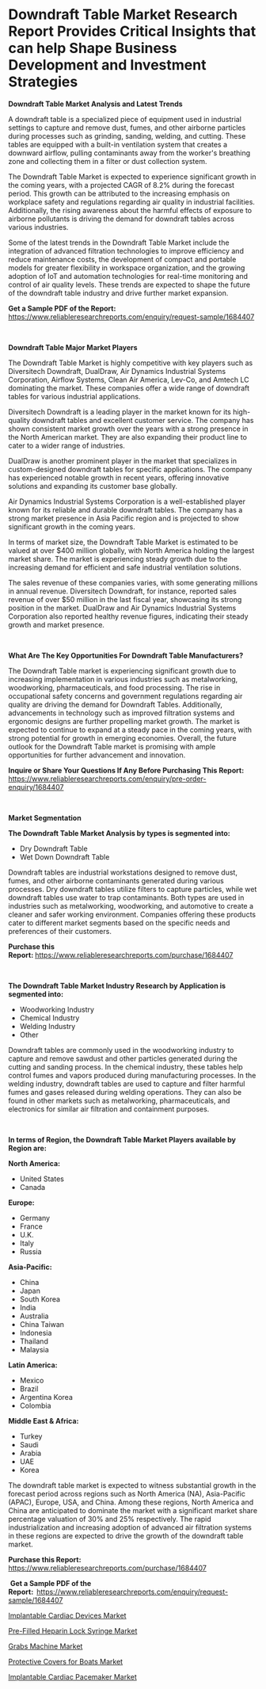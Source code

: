 <p><h1>Downdraft Table Market Research Report Provides Critical Insights that can help Shape Business Development and Investment Strategies</h1></p><p><strong>Downdraft Table Market Analysis and Latest Trends</strong></p>
<p><p>A downdraft table is a specialized piece of equipment used in industrial settings to capture and remove dust, fumes, and other airborne particles during processes such as grinding, sanding, welding, and cutting. These tables are equipped with a built-in ventilation system that creates a downward airflow, pulling contaminants away from the worker's breathing zone and collecting them in a filter or dust collection system.</p><p>The Downdraft Table Market is expected to experience significant growth in the coming years, with a projected CAGR of 8.2% during the forecast period. This growth can be attributed to the increasing emphasis on workplace safety and regulations regarding air quality in industrial facilities. Additionally, the rising awareness about the harmful effects of exposure to airborne pollutants is driving the demand for downdraft tables across various industries.</p><p>Some of the latest trends in the Downdraft Table Market include the integration of advanced filtration technologies to improve efficiency and reduce maintenance costs, the development of compact and portable models for greater flexibility in workspace organization, and the growing adoption of IoT and automation technologies for real-time monitoring and control of air quality levels. These trends are expected to shape the future of the downdraft table industry and drive further market expansion.</p></p>
<p><strong>Get a Sample PDF of the Report:&nbsp;</strong> <a href="https://www.reliableresearchreports.com/enquiry/request-sample/1684407">https://www.reliableresearchreports.com/enquiry/request-sample/1684407</a></p>
<p>&nbsp;</p>
<p><strong>Downdraft Table Major Market Players</strong></p>
<p><p>The Downdraft Table Market is highly competitive with key players such as Diversitech Downdraft, DualDraw, Air Dynamics Industrial Systems Corporation, Airflow Systems, Clean Air America, Lev-Co, and Amtech LC dominating the market. These companies offer a wide range of downdraft tables for various industrial applications.</p><p>Diversitech Downdraft is a leading player in the market known for its high-quality downdraft tables and excellent customer service. The company has shown consistent market growth over the years with a strong presence in the North American market. They are also expanding their product line to cater to a wider range of industries.</p><p>DualDraw is another prominent player in the market that specializes in custom-designed downdraft tables for specific applications. The company has experienced notable growth in recent years, offering innovative solutions and expanding its customer base globally.</p><p>Air Dynamics Industrial Systems Corporation is a well-established player known for its reliable and durable downdraft tables. The company has a strong market presence in Asia Pacific region and is projected to show significant growth in the coming years.</p><p>In terms of market size, the Downdraft Table Market is estimated to be valued at over $400 million globally, with North America holding the largest market share. The market is experiencing steady growth due to the increasing demand for efficient and safe industrial ventilation solutions.</p><p>The sales revenue of these companies varies, with some generating millions in annual revenue. Diversitech Downdraft, for instance, reported sales revenue of over $50 million in the last fiscal year, showcasing its strong position in the market. DualDraw and Air Dynamics Industrial Systems Corporation also reported healthy revenue figures, indicating their steady growth and market presence.</p></p>
<p>&nbsp;</p>
<p><strong>What Are The Key Opportunities For Downdraft Table Manufacturers?</strong></p>
<p><p>The Downdraft Table market is experiencing significant growth due to increasing implementation in various industries such as metalworking, woodworking, pharmaceuticals, and food processing. The rise in occupational safety concerns and government regulations regarding air quality are driving the demand for Downdraft Tables. Additionally, advancements in technology such as improved filtration systems and ergonomic designs are further propelling market growth. The market is expected to continue to expand at a steady pace in the coming years, with strong potential for growth in emerging economies. Overall, the future outlook for the Downdraft Table market is promising with ample opportunities for further advancement and innovation.</p></p>
<p><strong>Inquire or Share Your Questions If Any Before Purchasing This Report:</strong> <a href="https://www.reliableresearchreports.com/enquiry/pre-order-enquiry/1684407">https://www.reliableresearchreports.com/enquiry/pre-order-enquiry/1684407</a></p>
<p>&nbsp;</p>
<p><strong>Market Segmentation</strong></p>
<p><strong>The Downdraft Table Market Analysis by types is segmented into:</strong></p>
<p><ul><li>Dry Downdraft Table</li><li>Wet Down Downdraft Table</li></ul></p>
<p><p>Downdraft tables are industrial workstations designed to remove dust, fumes, and other airborne contaminants generated during various processes. Dry downdraft tables utilize filters to capture particles, while wet downdraft tables use water to trap contaminants. Both types are used in industries such as metalworking, woodworking, and automotive to create a cleaner and safer working environment. Companies offering these products cater to different market segments based on the specific needs and preferences of their customers.</p></p>
<p><strong>Purchase this Report:&nbsp;</strong><a href="https://www.reliableresearchreports.com/purchase/1684407">https://www.reliableresearchreports.com/purchase/1684407</a></p>
<p>&nbsp;</p>
<p><strong>The Downdraft Table Market Industry Research by Application is segmented into:</strong></p>
<p><ul><li>Woodworking Industry</li><li>Chemical Industry</li><li>Welding Industry</li><li>Other</li></ul></p>
<p><p>Downdraft tables are commonly used in the woodworking industry to capture and remove sawdust and other particles generated during the cutting and sanding process. In the chemical industry, these tables help control fumes and vapors produced during manufacturing processes. In the welding industry, downdraft tables are used to capture and filter harmful fumes and gases released during welding operations. They can also be found in other markets such as metalworking, pharmaceuticals, and electronics for similar air filtration and containment purposes.</p></p>
<p>&nbsp;</p>
<p><strong>In terms of Region, the Downdraft Table Market Players available by Region are:</strong></p>
<p>
    <p> <strong> North America: </strong>
        <ul>
            <li>United States</li>
            <li>Canada</li>
        </ul>
        </p> 
    <p> <strong> Europe: </strong>
        <ul>
            <li>Germany</li>
            <li>France</li>
            <li>U.K.</li>
            <li>Italy</li>
            <li>Russia</li>
        </ul>
        </p> 
    <p> <strong> Asia-Pacific: </strong>
        <ul>
            <li>China</li>
            <li>Japan</li>
            <li>South Korea</li>
            <li>India</li>
            <li>Australia</li>
            <li>China Taiwan</li>
            <li>Indonesia</li>
            <li>Thailand</li>
            <li>Malaysia</li>
        </ul>
        </p> 
    <p> <strong> Latin America: </strong>
        <ul>
            <li>Mexico</li>
            <li>Brazil</li>
            <li>Argentina Korea</li>
            <li>Colombia</li>
        </ul>
        </p> 
    <p> <strong> Middle East & Africa: </strong>
        <ul>
            <li>Turkey</li>
            <li>Saudi</li>
            <li>Arabia</li>
            <li>UAE</li>
            <li>Korea</li>
        </ul>
    </p>
    </p>
<p><p>The downdraft table market is expected to witness substantial growth in the forecast period across regions such as North America (NA), Asia-Pacific (APAC), Europe, USA, and China. Among these regions, North America and China are anticipated to dominate the market with a significant market share percentage valuation of 30% and 25% respectively. The rapid industrialization and increasing adoption of advanced air filtration systems in these regions are expected to drive the growth of the downdraft table market.</p></p>
<p><strong>Purchase this Report: </strong><a href="https://www.reliableresearchreports.com/purchase/1684407">https://www.reliableresearchreports.com/purchase/1684407</a></p>
<p>&nbsp;<strong>Get a Sample PDF of the Report:&nbsp;&nbsp;</strong><a href="https://www.reliableresearchreports.com/enquiry/request-sample/1684407">https://www.reliableresearchreports.com/enquiry/request-sample/1684407</a></p>
<p><strong></strong></p>
<p><p><a href="https://medium.com/@nicolabailey67/implantable-cardiac-devices-market-size-and-market-trends-complete-industry-overview-2024-to-2031-e64a3c8b06f9">Implantable Cardiac Devices Market</a></p><p><a href="https://issuu.com/reportprime-2/docs/pre-filled-heparin-lock-syringe-market-size-2030.p">Pre-Filled Heparin Lock Syringe Market</a></p><p><a href="https://github.com/jhcraigie/Market-Research-Report-List-2/blob/main/grabs-machine-market.md">Grabs Machine Market</a></p><p><a href="https://github.com/laholand/Market-Research-Report-List-2/blob/main/protective-covers-for-boats-market.md">Protective Covers for Boats Market</a></p><p><a href="https://medium.com/@nicolabailey67/implantable-cardiac-pacemaker-market-report-reveals-the-latest-trends-and-growth-opportunities-of-cafcbe08c456">Implantable Cardiac Pacemaker Market</a></p></p>